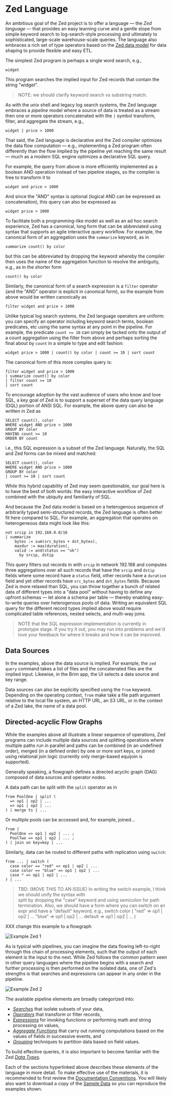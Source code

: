 # Zed Language

An ambitious goal of the Zed project is to offer a language
&mdash; the _Zed language_ &mdash;
that provides an easy learning curve and a gentle slope from simple keyword search
to log-search-style processing and ultimately to sophisticated, large-scale
warehouse-scale queries.  The language also embraces a rich set of type operators
based on the [Zed data model](../formats/zson.md) for data shaping
to provide flexible and easy ETL.

The simplest Zed program is perhaps a single word search, e.g.,
```
widget
```
This program searches the implied input for Zed records that
contain the string "widget".

> NOTE: we should clarify keyword search vs substring match.

As with the unix shell and legacy log search systems,
the Zed language embraces a _pipeline_ model where a source of data
is treated as a stream then one or more operators concatenated with
the `|` symbol transform, filter, and aggregate the stream, e.g.,
```
widget | price > 1000
```

That said, the Zed language is declarative and
the Zed compiler optimizes the data flow computation
&mdash; e.g., implementing a Zed program often differently than
the flow implied by the pipeline yet reaching the same result &mdash;
much as a modern SQL engine optimizes a declarative SQL query.

For example, the query from above is more efficiently implemented as
a boolean AND operation instead of two pipeline stages,
so the compiler is free to transform it to
```
widget and price > 1000
```
And since the "AND" syntax is optional (logical AND can be expressed as
concatenation), this query can also be expressed as
```
widget price > 1000
```

To facilitate both a programming-like model as well as an ad hoc search
experience, Zed has a canonical, long form that can be abbreviated
using syntax that supports an agile interactive query workflow.
For example, the canonical form of an aggregation uses the `summarize`
keyword, as in
```
summarize count() by color
```
but this can be abbreviated by dropping the keyword whereby the compiler then
uses the name of the aggregation function to resolve the ambiguity, e.g.,
as in the shorter form
```
count() by color
```
Similarly, the canonical form of a search expression is a `filter` operator
(and the "AND" operator is explicit in canonical form),
so the example from above would be written canonically as
```
filter widget and price > 1000
```
Unlike typical log search systems, the Zed language operators are uniform:
you can specify an operator including keyword search terms, boolean predicates,
etc using the same syntax at any point in the pipeline.  For example,
the predicate `count >= 10` can simply be tacked onto the output of a
count aggregation using the filter from above and perhaps sorting
the final about by `count` in a simple to type and edit fashion:
```
widget price > 1000 | count() by color | count >= 10 | sort count
```
The canonical form of this more complex query is:
```
filter widget and price > 1000
| summarize count() by color
| filter count >= 10
| sort count
```
To encourage adoption by the vast audience of users who know and love SQL,
a key goal of Zed is to support a superset of the data query language (DQL) portion
of ANSI SQL.  For example, the above query can also be written in Zed as
```
SELECT count(), color
WHERE widget AND price > 1000
GROUP BY color
HAVING count >= 10
ORDER BY count
```
i.e., this SQL expression is a subset of the Zed language.
Naturally, the SQL and Zed forms can be mixed and matched:
```
SELECT count(), color
WHERE widget AND price > 1000
GROUP BY color
| count >= 10 | sort count
```
While this hybrid capability of Zed may seem questionable, our goal here
is to have the best of both worlds: the easy interactive workflow of Zed
combined with the ubiquity and familiarity of SQL.

And because the Zed data model
is based on a heterogenous sequence of arbitrarily typed semi-structured records,
the Zed language is often better fit here compared to SQL.  For example, an aggregation
that operates on heterogeneous data might look like this:
```
not srcip in 192.168.0.0/16
| summarize
    bytes := sum(src_bytes + dst_bytes),
    maxdur := max(duration),
    valid := and(status == "ok")
      by srcip, dstip
```
This query filters out records in with `srcip` in network 192.168
and computes three aggregations over all such records that have the `srcip` and `dstip`
fields where some record have a `status` field, other records
have a `duration` field and yet other records have
`src_bytes` and `dst_bytes` fields.  Because Zed is more relaxed than SQL,
you can throw together a bunch of related data of different types into a "data pool"
without having to define any upfront schemas
&mdash; let alone a schema per table &mdash;
thereby enabling easy-to-write queries over heterogenous pools of data.
Writing an equivalent SQL query for the different record types implied above
would require complicated table references, nested selects, and multi-way joins.

> NOTE that the SQL expression implementation is currently in prototype stage.
> If you try it out, you may run into problems and we'd love your
> feedback for where it breaks and how it can be improved.

## Data Sources

In the examples, above the data source is implied.  For example, the
`zed query` command takes a list of files and the concatenated files
are the implied input.  Likewise, in the Brim app, the UI selects a
data source and key range.

Data sources can also be explicitly specified using the `from` keyword.
Depending on the operating context, `from` make take a file path argument
relative to the local file system, an HTTP URL, an S3 URL, or in the
context of a Zed lake, the name of a data pool.

## Directed-acyclic Flow Graphs

While the examples above all illustrate a linear sequence of operations,
Zed programs can include multiple data sources and splitting operations
where multiple paths run in parallel and paths can be combined (in an
undefined order), merged (in a defined order) by one or more sort keys,
or joined using relational join logic (currently only merge-based equijoin
is supported).

Generally speaking, a flowgraph defines a directed acyclic graph (DAG) composed
of data sources and operator nodes.

A data path can be split with the `split` operator as in
```
from PoolOne | split (
  => op1 | op2 | ...
  => op1 | op2 | ...
) | merge ts | ...
```
Or multiple pools can be accessed and, for example, joined...
```
from (
  PoolOne => op1 | op2 | ... ;
  PoolTwo => op1 | op2 | ... ;
) | join on key=key | ...
```
Similarly, data can be routed to different paths with replication
using `switch`:
```
from ... | switch (
  case color == "red" => op1 | op2 | ...
  case color == "blue" => op1 | op2 | ...
  case * => op1 | op2 | ...
) | ...
```

> TBD: (MOVE THIS TO AN ISSUE)
> In writing the switch example, I think we should unify the syntax with  
> split by dropping the "case" keyword and using semicolon for path termination.
> Also, we should have a form where you can switch on an expr and have a
> "default" keyword, e.g.,
>   switch color (
>     "red" => op1 | op2 | ...
>     "blue" => op1 | op2 | ...
>     default => op1 | op2 | ...
>   )

XXX change this example to a flowgraph

![Example Zed 1](images/example-zed.png)

As is typical with pipelines, you can imagine the data flowing left-to-right
through this chain of processing elements, such that the output of each element
is the input to the next.  While Zed follows the common pattern seen in
other query languages where the pipeline begins with a search and further
processing is then performed on the isolated data, one of Zed's
strengths is that searches and expressions can appear in any order in the
pipeline.

![Example Zed 2](images/example-zed-operator-search.png)

The available pipeline elements are broadly categorized into:

* _[Searches](search-syntax/README.md)_ that isolate subsets of your data,
* _[Operators](operators/README.md)_ that transform or filter records,
* _[Expressions](expressions/README.md)_ for invoking functions or performing math and string processing on values,
* _[Aggregate Functions](aggregate-functions/README.md)_ that carry out running computations based on the values of fields in successive events, and
* _[Grouping](grouping/README.md)_ techniques to partition data based on field values.

To build effective queries, it is also important to become familiar with the
Zed _[Data Types](data-types/README.md)_.

Each of the sections hyperlinked above describes these elements of the language
in more detail. To make effective use of the materials, it is recommended to
first review the [Documentation Conventions](conventions/README.md). You will
likely also want to download a copy of the
[Sample Data](https://github.com/brimdata/zed-sample-data) so you can reproduce
the examples shown.
